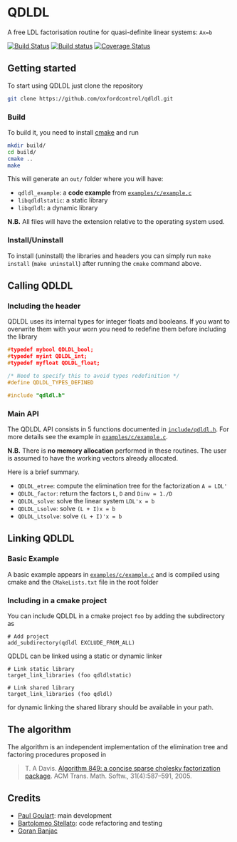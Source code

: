 # QDLDL
A free LDL factorisation routine for quasi-definite linear systems: `Ax=b`

[![Build Status](https://travis-ci.org/oxfordcontrol/qdldl.svg?branch=master)](https://travis-ci.org/oxfordcontrol/qdldl)
[![Build status](https://ci.appveyor.com/api/projects/status/ns4br7v6y3i5stai/branch/master?svg=true)](https://ci.appveyor.com/project/bstellato/qdldl-8q1mv/branch/master)
[![Coverage Status](https://coveralls.io/repos/github/oxfordcontrol/qdldl/badge.svg)](https://coveralls.io/github/oxfordcontrol/qdldl)


## Getting started
To start using QDLDL just clone the repository

```bash
git clone https://github.com/oxfordcontrol/qdldl.git
```

### Build

To build it, you need to install [cmake](https://cmake.org/) and run

```bash
mkdir build/
cd build/
cmake ..
make
```

This will generate an `out/` folder where you will have:

- `qdldl_example`: a **code example** from [`examples/c/example.c`](./examples/c/example.c)
- `libqdldlstatic`: a static library
- `libqdldl`: a dynamic library

**N.B.** All files will have the extension relative to the operating system used.


### Install/Uninstall

To install (uninstall) the libraries and headers you can simply run `make install` (`make uninstall`) after running the `cmake` command above.


## Calling QDLDL

### Including the header
QDLDL uses its internal types for integer floats and booleans. If you want to overwrite them with your worn you need to redefine them before including the library
```c
#typedef mybool QDLDL_bool;
#typedef myint QDLDL_int;
#typedef myfloat QDLDL_float;

/* Need to specify this to avoid types redefinition */
#define QDLDL_TYPES_DEFINED

#include "qdldl.h"
```

### Main API

The QDLDL API consists in 5 functions documented in [`include/qdldl.h`](./include/qdldl.h).
For more details see the example in [`examples/c/example.c`](./examples/c/example.c).

**N.B.** There is **no memory allocation** performed in these routines. The user is assumed to have the working vectors already allocated.

Here is a brief summary.

* `QDLDL_etree`: compute the elimination tree for the factorization `A = LDL'`
* `QDLDL_factor`: return the factors `L`, `D` and `Dinv = 1./D`
* `QDLDL_solve`: solve the linear system `LDL'x = b`
* `QDLDL_Lsolve`: solve `(L + I)x = b`
* `QDLDL_Ltsolve`: solve `(L + I)'x = b`


## Linking QDLDL

### Basic Example
A basic example appears in [`examples/c/example.c`](./examples/c/example.c) and is compiled using cmake and the `CMakeLists.txt` file in the root folder


### Including in a cmake project

You can include QDLDL in a cmake project `foo` by adding the subdirectory as
```
# Add project
add_subdirectory(qdldl EXCLUDE_FROM_ALL)
```

QDLDL can be linked using a static or dynamic linker
```
# Link static library
target_link_libraries (foo qdldlstatic)

# Link shared library
target_link_libraries (foo qdldl)
```
for dynamic linking the shared library should be available in your path.


## The algorithm

The algorithm is an independent implementation of the elimination tree and factoring procedures proposed in

> T. A Davis. [Algorithm 849: a concise sparse cholesky factorization package](https://dl.acm.org/citation.cfm?id=1114277). ACM Trans. Math. Softw., 31(4):587–591, 2005.


## Credits

- [Paul Goulart](http://users.ox.ac.uk/~engs1373/): main development
- [Bartolomeo Stellato](https://stellato.io/): code refactoring and testing
- [Goran Banjac](http://control.ee.ethz.ch/~gbanjac/)







